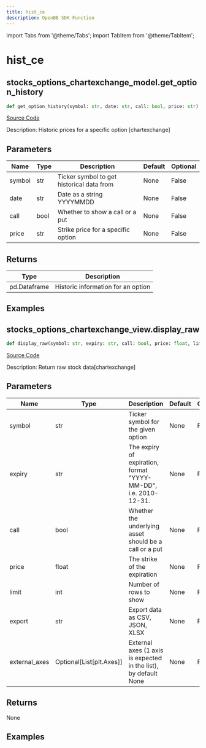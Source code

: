 ```yaml
---
title: hist_ce
description: OpenBB SDK Function
---
```


import Tabs from '@theme/Tabs';
import TabItem from '@theme/TabItem';

# hist_ce

<Tabs>
<TabItem value="model" label="Model" default>

## stocks_options_chartexchange_model.get_option_history

```python title='openbb_terminal/stocks/options/chartexchange_model.py'
def get_option_history(symbol: str, date: str, call: bool, price: str) -> DataFrame:
```
[Source Code](https://github.com/OpenBB-finance/OpenBBTerminal/tree/main/openbb_terminal/stocks/options/chartexchange_model.py#L19)

Description: Historic prices for a specific option [chartexchange]

## Parameters

| Name | Type | Description | Default | Optional |
| ---- | ---- | ----------- | ------- | -------- |
| symbol | str | Ticker symbol to get historical data from | None | False |
| date | str | Date as a string YYYYMMDD | None | False |
| call | bool | Whether to show a call or a put | None | False |
| price | str | Strike price for a specific option | None | False |

## Returns

| Type | Description |
| ---- | ----------- |
| pd.Dataframe | Historic information for an option |

## Examples



</TabItem>
<TabItem value="view" label="View">

## stocks_options_chartexchange_view.display_raw

```python title='openbb_terminal/stocks/options/chartexchange_view.py'
def display_raw(symbol: str, expiry: str, call: bool, price: float, limit: int, export: str, external_axes: Union[List[matplotlib.axes._axes.Axes], NoneType]) -> None:
```
[Source Code](https://github.com/OpenBB-finance/OpenBBTerminal/tree/main/openbb_terminal/stocks/options/chartexchange_view.py#L59)

Description: Return raw stock data[chartexchange]

## Parameters

| Name | Type | Description | Default | Optional |
| ---- | ---- | ----------- | ------- | -------- |
| symbol | str | Ticker symbol for the given option | None | False |
| expiry | str | The expiry of expiration, format "YYYY-MM-DD", i.e. 2010-12-31. | None | False |
| call | bool | Whether the underlying asset should be a call or a put | None | False |
| price | float | The strike of the expiration | None | False |
| limit | int | Number of rows to show | None | False |
| export | str | Export data as CSV, JSON, XLSX | None | False |
| external_axes | Optional[List[plt.Axes]] | External axes (1 axis is expected in the list), by default None | None | False |

## Returns

None

## Examples



</TabItem>
</Tabs>